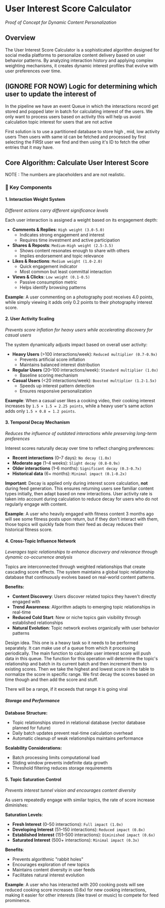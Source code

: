 # User Interest Score Calculator
*Proof of Concept for Dynamic Content Personalization*

## Overview

The User Interest Score Calculator is a sophisticated algorithm designed for social media platforms to personalize content delivery based on user behavior patterns. By analyzing interaction history and applying complex weighting mechanisms, it creates dynamic interest profiles that evolve with user preferences over time.

## (IGNORE FOR NOW) Logic for determining which user to update the interest of
In the pipeline we have an event Queue in which the interactions record get stored and popped later in batch for calculating interest of the users. We only want to process users based on activity this will help us avoid calculation topic interest for users that are not active

First solution is to use a partitioned database to store high , mid, low activity users
Then users with same id can be fetched and processed by first selecting the FIRSt user we find and then using it's ID to fetch the other entries that it may have.

## Core Algorithm: Calculate User Interest Score
NOTE : The numbers are placeholders and are not realistic.
### 🎯 Key Components

#### 1. **Interaction Weight System**
*Different actions carry different significance levels*

Each user interaction is assigned a weight based on its engagement depth:

- **Comments & Replies**: `High weight (3.0-5.0)`
  - Indicates strong engagement and interest
  - Requires time investment and active participation
- **Shares & Reposts**: `Medium-High weight (2.5-3.5)`
  - Shows content resonates enough to share with others
  - Implies endorsement and topic relevance
- **Likes & Reactions**: `Medium weight (1.0-2.0)`
  - Quick engagement indicator
  - Most common but least committal interaction
- **Views & Clicks**: `Low weight (0.1-0.5)`
  - Passive consumption metric
  - Helps identify browsing patterns

**Example**: A user commenting on a photography post receives 4.0 points, while simply viewing it adds only 0.2 points to their photography interest score.

#### 2. **User Activity Scaling**
*Prevents score inflation for heavy users while accelerating discovery for casual users*

The system dynamically adjusts impact based on overall user activity:

- **Heavy Users** (>100 interactions/week): `Reduced multiplier (0.7-0.9x)`
  - Prevents artificial score inflation
  - Maintains balanced interest distribution
- **Regular Users** (20–100 interactions/week): `Standard multiplier (1.0x)`
  - Baseline scoring mechanism
- **Casual Users** (<20 interactions/week): `Boosted multiplier (1.2-1.5x)`
  - Speeds up interest pattern detection
  - Ensures responsive personalization

**Example**: When a casual user likes a cooking video, their cooking interest increases by `1.5 × 1.5 = 2.25 points`, while a heavy user's same action adds only `1.5 × 0.8 = 1.2 points`.

#### 3. **Temporal Decay Mechanism**
*Reduces the influence of outdated interactions while preserving long-term preferences*

Interest scores naturally decay over time to reflect changing preferences:

- **Recent interactions** (0–7 days): `No decay (1.0x)`
- **Moderate age** (1–4 weeks): `Slight decay (0.8-0.9x)`
- **Older interactions** (1–6 months): `Significant decay (0.3-0.7x)`
- **Historical data** (6+ months): `Minimal impact (0.1-0.2x)`

**Important**: Decay is applied only during interest score calculation, **not** during feed generation. This ensures returning users see familiar content types initially, then adapt based on new interactions. User activity rate is taken into account during calculation to reduce decay for users who do not regularly engage with content.

**Example**: A user who heavily engaged with fitness content 3 months ago will see some fitness posts upon return, but if they don't interact with them, those topics will quickly fade from their feed as decay reduces their historical fitness score.

#### 4. **Cross-Topic Influence Network**
*Leverages topic relationships to enhance discovery and relevance through dynamic co-occurrence analysis*

Topics are interconnected through weighted relationships that create cascading score effects. The system maintains a global topic relationship database that continuously evolves based on real-world content patterns.

**Benefits:**
- **Content Discovery**: Users discover related topics they haven't directly engaged with
- **Trend Awareness**: Algorithm adapts to emerging topic relationships in real-time
- **Reduced Cold Start**: New or niche topics gain visibility through established relationships
- **Natural Evolution**: Topic network evolves organically with user behavior patterns


Design idea. This one is a heavy task so it needs to be performed separately. It can make use of a queue from which it processing periodically. The main function to calculate user interest score will push data in this queue.
The function for this operation will determine the topic's relationship and batch in its current batch and then increment them to existing scores. Then we take the highest and lowest score in the table to normalize the score in specific range.
We first decay the scores based on time though and then add the score and stuff.

There will be a range, if it exceeds that range it is going viral

##### **Storage and Performance**

**Database Structure:**
- Topic relationships stored in relational database (vector database planned for future)
- Daily batch updates prevent real-time calculation overhead
- Automatic cleanup of weak relationships maintains performance

**Scalability Considerations:**
- Batch processing limits computational load
- Sliding window prevents indefinite data growth
- Threshold filtering reduces storage requirements

#### 5. **Topic Saturation Control**
*Prevents interest tunnel vision and encourages content diversity*

As users repeatedly engage with similar topics, the rate of score increase diminishes:

**Saturation Levels**:
- **Fresh Interest** (0–50 interactions): `Full impact (1.0x)`
- **Developing Interest** (51–150 interactions): `Reduced impact (0.8x)`
- **Established Interest** (151–500 interactions): `Diminished impact (0.6x)`
- **Saturated Interest** (500+ interactions): `Minimal impact (0.3x)`

**Benefits**:
- Prevents algorithmic "rabbit holes"
- Encourages exploration of new topics
- Maintains content diversity in user feeds
- Facilitates natural interest evolution

**Example**: A user who has interacted with 200 cooking posts will see reduced cooking score increases (0.6x) for new cooking interactions, making it easier for other interests (like travel or music) to compete for feed prominence.

